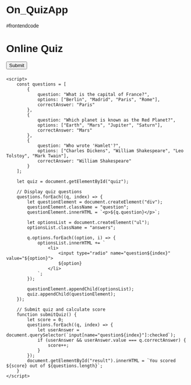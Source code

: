 # On_QuizApp

#frontendcode

<!DOCTYPE html>
<html lang="en">
<head>
    <meta charset="UTF-8">
    <meta name="viewport" content="width=device-width, initial-scale=1.0">
    <title>Online Quiz Application</title>
    <style>
        body {
            font-family: Arial, sans-serif;
            margin: 20px;
        }
        .quiz-container {
            max-width: 600px;
            margin: 0 auto;
        }
        .question {
            font-size: 1.2em;
            margin-bottom: 10px;
        }
        .answers {
            list-style-type: none;
            padding: 0;
        }
        .answers li {
            margin-bottom: 10px;
        }
        .result {
            margin-top: 20px;
            font-size: 1.5em;
        }
    </style>
</head>
<body>
    <div class="quiz-container">
        <h1>Online Quiz</h1>
        <div id="quiz"></div>
        <button onclick="submitQuiz()">Submit</button>
        <div class="result" id="result"></div>
    </div>

    <script>
        const questions = [
            {
                question: "What is the capital of France?",
                options: ["Berlin", "Madrid", "Paris", "Rome"],
                correctAnswer: "Paris"
            },
            {
                question: "Which planet is known as the Red Planet?",
                options: ["Earth", "Mars", "Jupiter", "Saturn"],
                correctAnswer: "Mars"
            },
            {
                question: "Who wrote 'Hamlet'?",
                options: ["Charles Dickens", "William Shakespeare", "Leo Tolstoy", "Mark Twain"],
                correctAnswer: "William Shakespeare"
            }
        ];

        let quiz = document.getElementById("quiz");

        // Display quiz questions
        questions.forEach((q, index) => {
            let questionElement = document.createElement("div");
            questionElement.className = "question";
            questionElement.innerHTML = `<p>${q.question}</p>`;

            let optionsList = document.createElement("ul");
            optionsList.className = "answers";
            
            q.options.forEach((option, i) => {
                optionsList.innerHTML += `
                    <li>
                        <input type="radio" name="question${index}" value="${option}">
                        ${option}
                    </li>
                `;
            });

            questionElement.appendChild(optionsList);
            quiz.appendChild(questionElement);
        });

        // Submit quiz and calculate score
        function submitQuiz() {
            let score = 0;
            questions.forEach((q, index) => {
                let userAnswer = document.querySelector(`input[name="question${index}"]:checked`);
                if (userAnswer && userAnswer.value === q.correctAnswer) {
                    score++;
                }
            });
            document.getElementById("result").innerHTML = `You scored ${score} out of ${questions.length}`;
        }
    </script>
</body>
</html>

